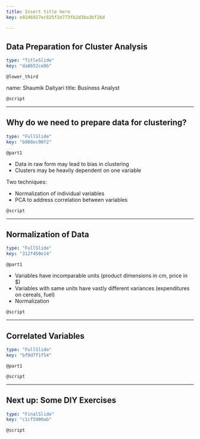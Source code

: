 ```yaml
---
title: Insert title here
key: e9246927ec825f2e773fb2d3ba3bf26d

---
```

## Data Preparation for Cluster Analysis

```yaml
type: "TitleSlide"
key: "da8652ce0b"
```

`@lower_third`

name: Shaumik Daityari
title: Business Analyst


`@script`



---
## Why do we need to prepare data for clustering?

```yaml
type: "FullSlide"
key: "b008ec98f2"
```

`@part1`
- Data in raw form may lead to bias in clustering
- Clusters may be heavily dependent on one variable

Two techniques:
- Normalization of individual variables
- PCA to address correlation between variables


`@script`



---
## Normalization of Data

```yaml
type: "FullSlide"
key: "312f450e14"
```

`@part1`
- Variables have incomparable units (product dimensions in cm, price in $)
- Variables with same units have vastly different variances (expenditures on cereals, fuel)
- Normalization


`@script`



---
## Correlated Variables

```yaml
type: "FullSlide"
key: "bf9d7f1f54"
```

`@part1`



`@script`



---
## Next up: Some DIY Exercises

```yaml
type: "FinalSlide"
key: "c1cf5900ab"
```

`@script`


